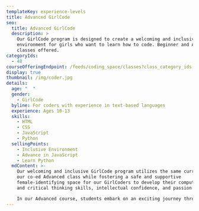 ```yaml
---
templateKey: experience-levels
title: Advanced GirlCode
seo:
  title: Advanced GirlCode
  description: >
    Our GirlCode program is designed to create a welcoming and inclusive
    environment for girls who want to learn how to code. Beginner and Advanced
    classes offered.
categoryIds:
  - 48
courseOfferingEndpoint: /feeds/coding_space/classes?class_category_ids[]=48
display: true
thumbnail: /img/coder.jpg
details:
  age: "  "
  gender:
    - GirlCode
  byline: For coders with experience in text-based languages
  experience: Ages 10-13
  skills:
    - HTML
    - CSS
    - JavaScript
    - Python
  sellingPoints:
    - Inclusive Environment
    - Advance in JavaScript
    - Learn Python
  mdContent: >-
    Our welcoming and inclusive GirlCode program utilizes the same curriculum as
    our co-ed Advanced class while fostering a safe and supportive
    female-identifying space for our GirlCoders to develop their computational
    and critical thinking skills, intellectual confidence, and passion for STEM.

    In our Advanced course, students embark on an exciting journey through the worlds of JavaScript and Python, two cornerstone languages in modern programming. They'll unleash their creativity in JavaScript by building interactive web applications, such as calculators and quizzes, and delve into game development with HTML Canvas. This exploration paves the way for understanding how dynamic web content works. In our Python module, they'll develop their skills by creating engaging games and tackling projects that lay the groundwork for future pursuits in AI and data science. Through these experiences, students will master vital programming concepts, including algorithms, data handling, and object-oriented programming, equipping them with the tools to bring innovative ideas to life.
---
```

